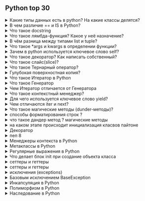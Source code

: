 <h2>Python top 30</h2>
<details>
<summary>Какие типы данных есть в python? На какие классы делятся?</summary>
<br>
Типы данных в Python
В Python есть несколько стандартных типов данных:
<ol>
<li>Numbers (числа)</li>

<li>Strings (строки)</li>

<li>Lists (списки) [].</li>

<li>Dictionaries (словари) {}</li>

<li>Tuples (кортежи) ()</li>

<li>Sets (множества) {} no key - value</li>

<li>Boolean (логический тип данных)</li>
</ol>
Эти типы данных можно, в свою очередь, классифицировать по нескольким признакам:
 <li>изменяемые (Lists-списки, Dictionaries-словари и Sets-множества)
 <li>неизменяемые (Numbers-числа, Strings-строки и Tuples-кортежи)
 <li>упорядоченные (списки, кортежи, строки и словари)
 <li>неупорядоченные (множества)
Содержание раздела:</details>


<details>
<summary>В чем различие == и IS в Python?
</summary>
<br>
- оператор==проверяет равенство значений двух объектов
- оператор is проверяет идентичность самих объектов. Его используют, чтобы удостовериться, что переменные указывают на один и тот же объект в памяти

Python (CPython, если быть точнее) в целях производительности кеширует короткие строки и малые целые числа, поэтому возможны такие казусы:

>>> str1 = 'hello'
>>> str2 = 'hello'
>>> str1 == str2
True
>>> str1 is str2
True
>>>


Но стоит сделать строку длиннее и всё встаёт на свои места:

>>> str1 = 'hello, my crazy world'
>>> str2 = 'hello, my crazy world'
>>> str1 == str2
True
>>> str1 is str2
False
</details>

<details>
<summary>Что такое docstring
</summary>
<br>
 "Это своеобразный секретный код, который разработчики используют, чтобы напоминать себе через полгода, что именно делает их код.
</details>

<details>
<summary>Что такое лямбда-функция? Какое у неё назначение?
</summary>
<br>
Лямбда-функция (a.k.a *"анонимная функция"*) - это функция, которая определяется в одной строке кода без использования ключевого слова `def`.
В Python лямбда-функция определяется с помощью ключевого слова lambda, за которым следует список аргументов через запятую, затем символ :, и наконец, тело функции.

Например, чтобы определить лямбда-функцию, которая удваивает свой аргумент, можно написать:
double = lambda x: x * 2

</details>



<details>
<summary>В чём разница между типами list и tuple?
</summary>
<br>
 Основная разница между ними заключается в том, что список может быть изменен (мутабельный тип), а кортеж является неизменяемым (иммутабельным типом).

Различие в изменяемости во многом определяет отличие между списком и кортежем в скорости доступа к элементам. 
За счет того, что кортежи являются неизменным типом данных, они обрабатываются быстрее, чем списки.

Ну и да, для создания списка в Python используется квадратная скобка, а для создания кортежа используется круглая скобка. Вот примеры использования списков и кортежей:
</details>



<details>
<summary>Что такое *args и kwargs в определении функции?
</summary>
<br>
*args и **kwargs в определении функции в Python позволяют передавать переменное количество аргументов в функцию. *args используется для передачи неименованных аргументов 
(можно передать сколько угодно аргументов в виде кортежа), а **kwargs — для передачи именованных аргументов 
(позволяет передать любое количество аргументов в виде словаря).</details>


<details>
<summary>Зачем в python используется ключевое слово self?
</summary>
<br>
В Python ключевое слово self используется для обращения к текущему объекту класса. 
Оно передается как первый аргумент в методы класса и позволяет работать с атрибутами и методами объекта класса внутри этих методов.
</details>

<details>
<summary>Что такое декоратор? Как написать собственный?
</summary>
<br>

Декоратор в Python - это функция, которая позволяет изменить поведение другой функции, добавляя к ней дополнительный функционал без изменения её кода

Декоратор в Python - это функция, которая принимает другую функцию в качестве аргумента и расширяет ее функциональность без изменения ее кода.
Декораторы могут использоваться для добавления логирования, проверки аутентификации, тайминга выполнения и ещё кучи полезных штук.
</details>


<details>
<summary>Что такое слайс(slice)?
</summary>
<br>
sequence[start:end:step]
</details>

<details>
<summary>Что такое Тернарный оператор?
</summary>
<br>
обычный if одной строке
</details>

<details>
<summary>Гулубокая поверхностная копия?
</summary>
<br>
Метод copy() создает поверхностную копию объекта, то есть создает новый объект, который содержит ссылки на те же объекты, что и исходный объект.
Если вы измените какой-либо из этих объектов, изменения отразятся и на копии, и на исходном объекте.

Метод deepcopy() создает глубокую копию объекта, то есть создает новый объект, который содержит копии всех объектов, на которые ссылаются элементы исходного объекта. 
Если вы измените какой-либо из этих объектов, изменения не отразятся на копии или на исходном объекте.

import copy

new_list = old_list.copy()

new_list = copy.deepcopy(old_list)

</details>


<details>
<summary>Что такое Итератор в Python
</summary>
<br>
Итератор в Python - это объект, который позволяет перебирать элементы коллекции по одному, не раскрывая детали своей реализации.
</details>


<details>
<summary>Что такое Генератор 
</summary>
<br>
Генератор в Python - это функция, которая возвращает итератор, который можно перебирать по одному элементу за раз, генерируя значения по мере необходимости,
что позволяет эффективно работать с большими данными и экономить память.
</details>


<details>
<summary>Чем Итератор отличается от  Генератора
</summary>
<br>
Итератор в Python - это любой объект, который реализует методы __iter__() и __next__(), позволяющие последовательно перебирать элементы коллекции.

Генератор - это специальный вид функции, который возвращает итератор, поэтому генератор является одним из способов создания итераторов в Python. 
Генераторы создаются с использованием ключевого слова yield и позволяют эффективно создавать итерируемые последовательности без хранения всех значений в памяти сразу.

Таким образом, главное отличие между итератором и генератором заключается в том, что генератор - это специальный вид функции для создания итераторов, 
в то время как итератор - это любой объект, который может быть перебран по одному элементу за раз.
</details>


<details>
<summary>Что такое контекстный менеджер?
</summary>
<br>
Контекстный менеджер в Python - это объект, который позволяет определить блок кода, который должен быть выполнен с определенным контекстом, например, открытие и
закрытие файла, установка и снятие блокировки, управление транзакциями и т. д. Контекстные менеджеры используются с помощью ключевого слова with и обеспечивают 
безопасное и эффективное управление ресурсами в Python.
</details>


<details>
<summary>Для чего используется ключевое слово yield?
</summary>
<br>
Ключевое слово yield в Python используется внутри функций для создания генераторов. Оно позволяет функции временно приостанавливать свое выполнение и возвращать 
значение в вызывающий код без завершения функции. Когда вызывается генератор, он создает объект-итератор, который может последовательно возвращать значения, 
возвращаемые оператором yield, по одному за раз. Это позволяет генерировать значения "на лету" без необходимости хранения их всех в памяти сразу, что полезно при 
работе с большими наборами данных или бесконечными последовательностями.
</details>


<details>
<summary>Чем отличаются iter и next?
</summary>
<br>
__iter__() и __next__() - это методы, используемые для создания итераторов в Python.

- __iter__() - это метод, который возвращает сам объект итератора. Он вызывается при вызове функции iter() для объекта и должен вернуть итератор.

- __next__() - это метод, который возвращает следующий элемент в последовательности. Он вызывается при вызове функции next() для итератора и возвращает следующий 
- элемент в последовательности. Если больше элементов нет, метод должен вызвать исключение StopIteration.
</details>


<details>
<summary>Что такое магические методы (dunder-методы)?
</summary>
<br>
это методы в классе которые отвечают за какое то действие, все действия в пайтон оно даже на уровне интерпритатора 
работает через дандер методы например ITER и NEXT для итерации , например когда мы используем обычный цыкл фор то он
просто вызывает постоянно NEXT у итерейбл обьекта и мы получаем следующий обьект итерации

Магические методы, также известные как "дандер-методы" (от "double underscore"), это специальные методы в Python, имена которых начинаются и заканчиваются на 
два подчеркивания (например, __init__, __repr__, `__len__`). Они позволяют программистам определять специальное поведение для пользовательских объектов в различных 
ситуациях.

В контексте автоматизации тестирования на Python магические методы могут быть важными для эффективной разработки тестовых сценариев и фреймворков. Некоторые из
наиболее часто используемых магических методов в QA Automation включают:

1. __init__: Используется для инициализации объектов, в том числе для инициализации страниц или элементов интерфейса веб-приложения перед выполнением тестовых действий.

2. __str__ и __repr__: Может использоваться для представления объектов в виде строк для отладки, логирования или генерации отчетов о выполненных тестах.

3. __len__: Используется для определения размера коллекций или структур данных, что может быть полезно при проверке корректности возвращаемых результатов или
состояния системы.

4. __enter__ и __exit__: Могут быть использованы для создания контекстных менеджеров, обеспечивающих корректное управление ресурсами (например, открытие и закрытие
файлов, соединений с базой данных) в тестах.

5. __getitem__: Может быть полезен для доступа к элементам в структурах данных, таких как списки, словари или кортежи, что часто используется при проверке ожидаемых
результатов тестов.
</details>


<details>
<summary>способы форматирования строк ? 
</summary>
<br>
конкатенацию, ф-стринг, еще есть формат и куча вариаций как форматировать
</details>


<details>
<summary> что такое дандер метод ? магические методы
</summary>
<br>
это методы в классе которые отвечают за какое то действие, все действия в пайтон оно даже на уровне интерпритатора 
работает через дандер методы например ITER и NEXT для итерации , например когда мы используем обычный цыкл фор то он
просто вызывает постоянно NEXT у итерейбл обьекта и мы получаем следующий обьект итерации</details>


<details>
<summary> на каком этапе происходит инициализация класвов пайтоне 
</summary>
<br>
при вызове дандер метода ИНИТ
</details>


<details>
<summary> Декоратор
</summary>
<br>
это обертка вокруг чего либа например вокруг той же функции , это обертка вокруг функции не изменяя 
поведение самой функции
</details>


<details>
<summary> пеп 8
</summary>
<br>
соглашение как писать код, набор правил написания
</details>

<details>
<summary> Менеджеры контекста в Python
</summary>
<br>
Менеджеры контекста в Python - это объекты, которые позволяют управлять контекстом выполнения определенного кода.
Они используются с оператором with и позволяют автоматически выполнять инициализацию и очистку ресурсов.
</details>

<details>
<summary> Метаклассы в Python
</summary>
<br>
Метаклассы в Python - это классы, которые определяют поведение других классов. Они используются для изменения создания 
классов, управления их поведением и атрибутами.
</details>

<details>
<summary> Регулярные выражения в Python
</summary>
<br>
Регулярные выражения в Python - это  инструмент для работы с текстом, который позволяет искать, извлекать и изменять 
подстроки в строках с использованием определенного шаблона. Они позволяют выполнять сложные операции поиска и замены, 
используя специальный синтаксис, который определяет шаблон строки для поиска.
https://ravesli.com/regex-python/
</details>

<details>
<summary> Что делает блок init при создание объекта класса
</summary>
<br>
Блок __init__ в Python выполняет инициализацию объекта класса при его создании. Этот метод вызывается автоматически при создании нового
экземпляра класса и используется для установки начальных значений атрибутов объекта. Таким образом, блок __init__ 
позволяет задать начальное состояние объекта, принимая аргументы и устанавливая их в атрибуты объекта.
</details>

<details>
<summary> сеттеры и геттеры
</summary>
<br>
В Python сеттеры и геттеры обычно достигаются с использованием декораторов @property, @<property_name>.setter и @<property_name>.deleter. 

1. Для создания геттера используется декоратор @property перед методом, который возвращает значение свойства.
2. Для создания сеттера используется декоратор @<property_name>.setter перед методом, который устанавливает значение свойства.
3. Для создания декоратора используется @<property_name>.deleter перед методом, который удаляет свойство.
</details>


<details>
<summary> сеттеры и геттеры
</summary>
<br>
В Python сеттеры и геттеры обычно достигаются с использованием декораторов @property, @<property_name>.setter и @<property_name>.deleter. 

1. Для создания геттера используется декоратор @property перед методом, который возвращает значение свойства.
2. Для создания сеттера используется декоратор @<property_name>.setter перед методом, который устанавливает значение свойства.
3. Для создания декоратора используется @<property_name>.deleter перед методом, который удаляет свойство.
</details>


<details>
<summary> исключения (exceptions)
</summary>
<br>
В Python я использовал  исключения (exceptions):

1. ValueError - возникает, когда функция получает аргумент правильного типа, но недопустимого значения.
2. TypeError - возникает, когда операция применяется к объекту неправильного типа.
3. IndexError - возникает, когда индекс последовательности находится вне допустимого диапазона.
4. KeyError - возникает, когда словарь не имеет указанного ключа.
5. ZeroDivisionError - возникает, когда попытка деления на ноль.

Базовым исключением, от которого наследуются все остальные, является класс BaseException. Все встроенные исключения 
Python наследуются от него.

Самый главный (root) исключение - это класс Exception, который является прямым потомком BaseException. Все стандартные
исключения в Python наследуются от класса Exception.
</details>



<details>
<summary> Базовым исключением BaseException
</summary>
<br>
Базовым исключением, от которого наследуются все остальные, является класс BaseException. Все встроенные исключения 
Python наследуются от него.

Самый главный (root) исключение - это класс Exception, который является прямым потомком BaseException. Все стандартные
исключения в Python наследуются от класса Exception.
</details>

<details>
<summary> Инкапсуляция в Python
</summary>
<br>
Инкапсуляция в Python достигается с помощью использования специальных идентификаторов доступа, таких как public, 
private и protected, а также с помощью соглашений об именовании, таких как одно подчеркивание _ для защищенных
атрибутов и два подчеркивания __ для приватных атрибутов.
</details>

<details>
<summary> Полиморфизм в Python
</summary>
<br>
Полиморфизм - это способность разных классов предоставлять единый интерфейс для выполнения действий различными 
способами. Это достигается через переопределение методов в дочерних классах.

Переопределение методов - создание метода в дочернем классе с тем же именем, что и в родительском, но с другой
реализацией.
isinstance(obj, Class) - функция для проверки, является ли объект экземпляром определенного класса, поддерживая
полиморфизм.
</details>


<details>
<summary> Наследование в Python
</summary>
<br>
Наследование - это способность одного класса (дочернего) наследовать атрибуты и методы другого класса (родительского),
что позволяет переиспользовать код и улучшить структуру программы.

В Python наследование достигается за счет механизма передачи атрибутов и методов от одного класса к другому с помощью 
ключевого слова class ChildClass(ParentClass):.

Когда создается экземпляр дочернего класса, он может использовать все атрибуты и методы своего родительского класса,
таким образом наследуя их поведение и функциональность. 

Это позволяет создавать иерархии классов, где более общие (родительские) классы могут иметь общие методы и атрибуты,
которые наследуются и расширяются в более специализированных (дочерних) классах.
</details>